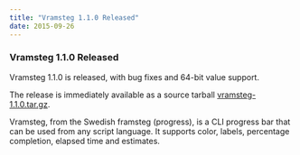 ```yaml
---
title: "Vramsteg 1.1.0 Released"
date: 2015-09-26
---
```


### Vramsteg 1.1.0 Released 

Vramsteg 1.1.0 is released, with bug fixes and 64-bit value support.

The release is immediately available as a source tarball
[vramsteg-1.1.0.tar.gz](https://gothenburgbitfactory.org/download/vramsteg-1.1.0.tar.gz).

Vramsteg, from the Swedish framsteg (progress), is a CLI progress bar that can be used from any script language.
It supports color, labels, percentage completion, elapsed time and estimates.

